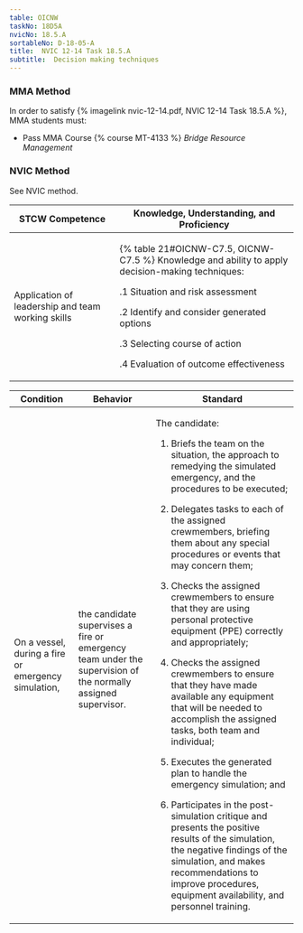 ```yaml
---
table: OICNW
taskNo: 18D5A
nvicNo: 18.5.A 
sortableNo: D-18-05-A
title:  NVIC 12-14 Task 18.5.A
subtitle:  Decision making techniques
---
```



### MMA Method

In order to satisfy  {% imagelink nvic-12-14.pdf, NVIC 12-14 Task 18.5.A %}, MMA students must:

* Pass MMA Course {% course MT-4133 %}  *Bridge Resource Management*


### NVIC Method

<a onclick="togglevisibility('nvic_methods')" >See NVIC method.</a>

<div id='nvic_methods' class='hide'>

<table>
<thead>
<tr>
<th class='forty'> STCW Competence </th>
<th class='sixty'> Knowledge, Understanding, and Proficiency </th>
</tr>
</thead>




<tbody>
<tr><td markdown='1'>

Application of leadership and team working skills

</td><td markdown='1'>

{% table 21#OICNW-C7.5, OICNW-C7.5 %} Knowledge and ability to apply decision-making techniques: 

.1  Situation and risk assessment 

.2  Identify and consider generated options

.3  Selecting course of action 

.4  Evaluation of outcome effectiveness

</td></tr>


</tbody>
</table>


<table>
<thead>
<tr><th class='twenty'>  Condition </th><th class='twenty'> Behavior </th><th  class='sixty'>Standard </th></tr>
</thead>
<tbody >



<tr><td markdown='1'>

On a vessel, during a fire or emergency simulation,

</td><td markdown='1'>

the candidate supervises a fire or emergency team under the supervision of the normally assigned supervisor.

<br>

<div class="tooltip" markdown='1'>



</div>


</td><td markdown='1'>

The candidate:

1. Briefs the team on the situation, the approach to remedying the simulated emergency, and the procedures to be executed;

2. Delegates tasks to each of the assigned crewmembers, briefing them about any special procedures or events that may concern them;

3. Checks the assigned crewmembers to ensure that they are using personal protective equipment (PPE) correctly and appropriately;

4. Checks the assigned crewmembers to ensure that they have made available any equipment that will be needed to accomplish the assigned tasks, both team and individual;

5. Executes the generated plan to handle the emergency simulation; and

6. Participates in the post-simulation critique and presents the positive results of the simulation, the negative findings of the simulation, and makes recommendations to improve procedures, equipment availability, and personnel training.

</td></tr>
</tbody>
</table>
</div>
